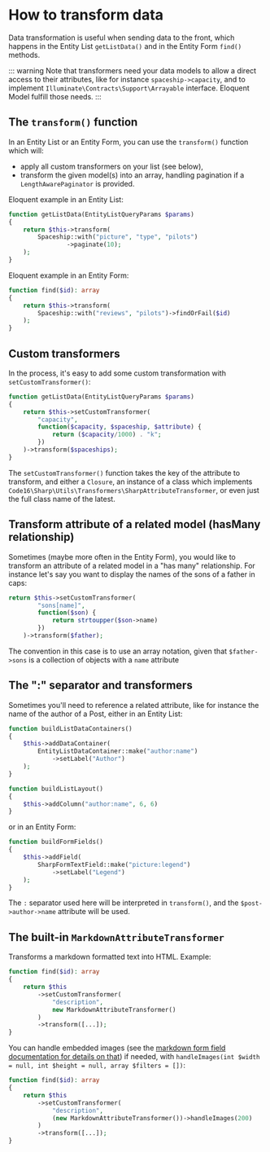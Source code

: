 # How to transform data

Data transformation is useful when sending data to the front, which happens in the Entity List `getListData()` and in the Entity Form `find()` methods.

::: warning
Note that transformers need your data models to allow a direct access to their attributes, like for instance `spaceship->capacity`, and to implement `Illuminate\Contracts\Support\Arrayable` interface. Eloquent Model fulfill those needs.
:::

## The `transform()` function

In an Entity List or an Entity Form, you can use the `transform()` function which will:

- apply all custom transformers on your list (see below),
- transform the given model(s) into an array, handling pagination if a `LengthAwarePaginator` is provided.

Eloquent example in an Entity List:

```php
function getListData(EntityListQueryParams $params)
{
    return $this->transform(
        Spaceship::with("picture", "type", "pilots")
                ->paginate(10);
    );
}
```

Eloquent example in an Entity Form:

```php
function find($id): array
{
    return $this->transform(
        Spaceship::with("reviews", "pilots")->findOrFail($id)
    );
}
```

## Custom transformers

In the process, it's easy to add some custom transformation with `setCustomTransformer()`:

```php
function getListData(EntityListQueryParams $params)
{
    return $this->setCustomTransformer(
        "capacity",
        function($capacity, $spaceship, $attribute) {
            return ($capacity/1000) . "k";
        })
    )->transform($spaceships);
}
```

The `setCustomTransformer()` function takes the key of the attribute to transform, and either a `Closure`, an instance of a class which implements `Code16\Sharp\Utils\Transformers\SharpAttributeTransformer`, or even just the full class name of the latest.


## Transform attribute of a related model (hasMany relationship)

Sometimes (maybe more often in the Entity Form), you would like to transform an attribute of a related model in a "has many" relationship. For instance let's say you want to display the names of the sons of a father in caps:

```php
return $this->setCustomTransformer(
        "sons[name]",
        function($son) {
            return strtoupper($son->name)
        })
    )->transform($father);
```

The convention in this case is to use an array notation, given that `$father->sons` is a collection of objects with a `name` attribute


## The ":" separator and transformers

Sometimes you'll need to reference a related attribute, like for instance the name of the author of a Post, either in an Entity List:

```php
function buildListDataContainers()
{
    $this->addDataContainer(
        EntityListDataContainer::make("author:name")
            ->setLabel("Author")
    );
}

function buildListLayout()
{
    $this->addColumn("author:name", 6, 6)
}
```

or in an Entity Form:

```php
function buildFormFields()
{
    $this->addField(
        SharpFormTextField::make("picture:legend")
            ->setLabel("Legend")
    );
}
```

The `:` separator used here will be interpreted in `transform()`, and the `$post->author->name` attribute will be used.


## The built-in `MarkdownAttributeTransformer`

Transforms a markdown formatted text into HTML. Example:

```php
function find($id): array
{
    return $this
        ->setCustomTransformer(
            "description", 
            new MarkdownAttributeTransformer()
        )
        ->transform([...]);
}
```

You can handle embedded images (see the [markdown form field documentation for details on that](form-fields/markdown.html)) if needed, with `handleImages(int $width = null, int $height = null, array $filters = [])`:

```php
function find($id): array
{
    return $this
        ->setCustomTransformer(
            "description", 
            (new MarkdownAttributeTransformer())->handleImages(200)
        )
        ->transform([...]);
}
```
